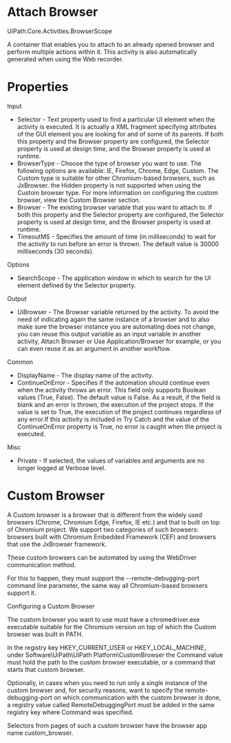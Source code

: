 ﻿# Attach Browser

UiPath.Core.Activities.BrowserScope

A container that enables you to attach to an already opened browser and perform multiple actions within it. This activity is also automatically generated when using the Web recorder.

# Properties

Input

* Selector - Text property used to find a particular UI element when the activity is executed. It is actually a XML fragment specifying attributes of the GUI element you are looking for and of some of its parents. If both this property and the Browser property are configured, the Selector property is used at design time, and the Browser property is used at runtime.
* BrowserType - Choose the type of browser you want to use. The following options are available: IE, Firefox, Chrome, Edge, Custom. The Custom type is suitable for other Chromium-based browsers, such as JxBrowser. the Hidden property is not supported when using the Custom browser type. For more information on configuring the custom browser, view the Custom Browser section.
* Browser - The existing browser variable that you want to attach to. If both this property and the Selector property are configured, the Selector property is used at design time, and the Browser property is used at runtime.
* TimeoutMS - Specifies the amount of time (in milliseconds) to wait for the activity to run before an error is thrown. The default value is 30000 milliseconds (30 seconds).

Options

* SearchScope - The application window in which to search for the UI element defined by the Selector property.

Output

* UiBrowser - The Browser variable returned by the activity. To avoid the need of indicating again the same instance of a browser and to also make sure the browser instance you are automating does not change, you can reuse this output variable as an input variable in another activity, Attach Browser or Use Application/Browser for example, or you can even reuse it as an argument in another workflow.

Common

* DisplayName - The display name of the activity.
* ContinueOnError - Specifies if the automation should continue even when the activity throws an error. This field only supports Boolean values (True, False). The default value is False. As a result, if the field is blank and an error is thrown, the execution of the project stops. If the value is set to True, the execution of the project continues regardless of any error.If this activity is included in Try Catch and the value of the ContinueOnError property is True, no error is caught when the project is executed.

Misc

* Private - If selected, the values of variables and arguments are no longer logged at Verbose level.

# Custom Browser

A Custom browser is a browser that is different from the widely used browsers (Chrome, Chromium Edge, Firefox, IE etc.) and that is built on top of Chromium project. We support two categories of such browsers: browsers built with Chromium Embedded Framework (CEF) and browsers that use the JxBrowser framework.

These custom browsers can be automated by using the WebDriver communication method.

For this to happen, they must support the --remote-debugging-port command line parameter, the same way all Chromium-based browsers support it.

Configuring a Custom Browser

The custom browser you want to use must have a chromedriver.exe executable suitable for the Chromium version on top of which the Custom browser was built in PATH.

In the registry key HKEY_CURRENT_USER or HKEY_LOCAL_MACHINE, under Software\UiPath\UiPath Platform\CustomBrowser the Command value must hold the path to the custom browser executable, or a command that starts that custom browser.

Optionally, in cases when you need to run only a single instance of the custom browser and, for security reasons, want to specify the remote-debugging-port on which communication with the custom browser is done, a registry value called RemoteDebuggingPort must be added in the same registry key where Command was specified.

Selectors from pages of such a custom browser have the browser app name custom_browser.
